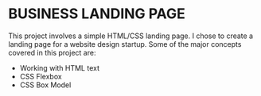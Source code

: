 # BUSINESS LANDING PAGE

This project involves a simple HTML/CSS landing page.
I chose to create a landing page for a website design startup.
Some of the major concepts covered in this project are:
+ Working with HTML text
+ CSS Flexbox
+ CSS Box Model